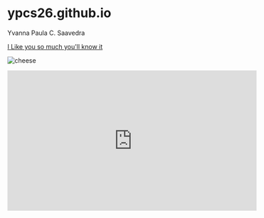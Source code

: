 # ypcs26.github.io
Yvanna Paula C. Saavedra
	 
   
   
   
   
   
   
   
   [I Like you so much you'll know it](https://www.youtube.com/watch?v=72FLyNg0E2I)
   
   
   
   
   ![cheese](![image](https://user-images.githubusercontent.com/122508432/212218163-61c41874-e3cd-45d7-9e00-02b7ef72f0c0.png)
)
    


<iframe width="560" height="315" src="https://www.youtube.com/embed/kmAErqIFlY0" title="YouTube video player" frameborder="0" allow="accelerometer; autoplay; clipboard-write; encrypted-media; gyroscope; picture-in-picture; web-share" allowfullscreen></iframe>
